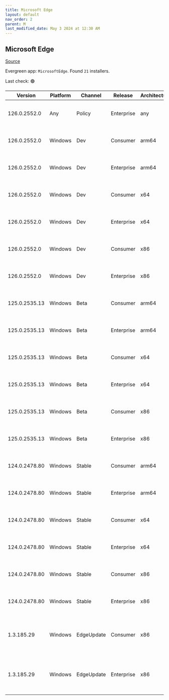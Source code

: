 ```yaml
---
title: Microsoft Edge
layout: default
nav_order: 2
parent: M
last_modified_date: May 3 2024 at 12:30 AM
---
```


## Microsoft Edge

[Source](https://www.microsoft.com/edge)

Evergreen app: `MicrosoftEdge`. Found `21` installers.

Last check: 🟢

| Version       | Platform | Channel    | Release    | Architecture | Hash                                                             | URI                                                                                                                                                                                                                                                                                                                      |
| ------------- | -------- | ---------- | ---------- | ------------ | ---------------------------------------------------------------- | ------------------------------------------------------------------------------------------------------------------------------------------------------------------------------------------------------------------------------------------------------------------------------------------------------------------------ |
| 126.0.2552.0  | Any      | Policy     | Enterprise | any          | C32E55ECF4E78228692EFBEB0765D64CA380F7BE6A33C84FAC413D30E0977F61 | [https://msedge.sf.dl.delivery.mp.microsoft.com/filestreamingservice/files/5f622ea0-a5ab-48c3-b631-7cad1d38ce5d/MicrosoftEdgePolicyTemplates.cab](https://msedge.sf.dl.delivery.mp.microsoft.com/filestreamingservice/files/5f622ea0-a5ab-48c3-b631-7cad1d38ce5d/MicrosoftEdgePolicyTemplates.cab)                       |
| 126.0.2552.0  | Windows  | Dev        | Consumer   | arm64        | A70D3ABAC30E36CD4C9EE61A0E029A4D01513A9BBFA88F6F8170C415A6F58AEB | [https://msedge.sf.dl.delivery.mp.microsoft.com/filestreamingservice/files/b0a47c63-1514-4acd-b206-02a77444dc21/MicrosoftEdgeDevEnterpriseARM64.msi](https://msedge.sf.dl.delivery.mp.microsoft.com/filestreamingservice/files/b0a47c63-1514-4acd-b206-02a77444dc21/MicrosoftEdgeDevEnterpriseARM64.msi)                 |
| 126.0.2552.0  | Windows  | Dev        | Enterprise | arm64        | A70D3ABAC30E36CD4C9EE61A0E029A4D01513A9BBFA88F6F8170C415A6F58AEB | [https://msedge.sf.dl.delivery.mp.microsoft.com/filestreamingservice/files/b0a47c63-1514-4acd-b206-02a77444dc21/MicrosoftEdgeDevEnterpriseARM64.msi](https://msedge.sf.dl.delivery.mp.microsoft.com/filestreamingservice/files/b0a47c63-1514-4acd-b206-02a77444dc21/MicrosoftEdgeDevEnterpriseARM64.msi)                 |
| 126.0.2552.0  | Windows  | Dev        | Consumer   | x64          | 77DEBF4CDEBF979CD7A99C89FA937E759BB150707A8BF8565FDD6416C61F1AEA | [https://msedge.sf.dl.delivery.mp.microsoft.com/filestreamingservice/files/0185f7de-763e-4379-a2ca-b02f9d3f121a/MicrosoftEdgeDevEnterpriseX64.msi](https://msedge.sf.dl.delivery.mp.microsoft.com/filestreamingservice/files/0185f7de-763e-4379-a2ca-b02f9d3f121a/MicrosoftEdgeDevEnterpriseX64.msi)                     |
| 126.0.2552.0  | Windows  | Dev        | Enterprise | x64          | 77DEBF4CDEBF979CD7A99C89FA937E759BB150707A8BF8565FDD6416C61F1AEA | [https://msedge.sf.dl.delivery.mp.microsoft.com/filestreamingservice/files/0185f7de-763e-4379-a2ca-b02f9d3f121a/MicrosoftEdgeDevEnterpriseX64.msi](https://msedge.sf.dl.delivery.mp.microsoft.com/filestreamingservice/files/0185f7de-763e-4379-a2ca-b02f9d3f121a/MicrosoftEdgeDevEnterpriseX64.msi)                     |
| 126.0.2552.0  | Windows  | Dev        | Consumer   | x86          | B873273C5282C31DFFF96D7F584CBD362CF4A4D83EEA1EA8A46505F64B4274FA | [https://msedge.sf.dl.delivery.mp.microsoft.com/filestreamingservice/files/46501de1-d83f-4484-93ad-0c4c7625607b/MicrosoftEdgeDevEnterpriseX86.msi](https://msedge.sf.dl.delivery.mp.microsoft.com/filestreamingservice/files/46501de1-d83f-4484-93ad-0c4c7625607b/MicrosoftEdgeDevEnterpriseX86.msi)                     |
| 126.0.2552.0  | Windows  | Dev        | Enterprise | x86          | B873273C5282C31DFFF96D7F584CBD362CF4A4D83EEA1EA8A46505F64B4274FA | [https://msedge.sf.dl.delivery.mp.microsoft.com/filestreamingservice/files/46501de1-d83f-4484-93ad-0c4c7625607b/MicrosoftEdgeDevEnterpriseX86.msi](https://msedge.sf.dl.delivery.mp.microsoft.com/filestreamingservice/files/46501de1-d83f-4484-93ad-0c4c7625607b/MicrosoftEdgeDevEnterpriseX86.msi)                     |
| 125.0.2535.13 | Windows  | Beta       | Consumer   | arm64        | B8D424456784CF095286A4E81487AD61456EBA66C3D92B4D2E63224E4E578321 | [https://msedge.sf.dl.delivery.mp.microsoft.com/filestreamingservice/files/a1953e0b-3ea8-4a51-baf0-58ab5c8e4c9b/MicrosoftEdgeBetaEnterpriseARM64.msi](https://msedge.sf.dl.delivery.mp.microsoft.com/filestreamingservice/files/a1953e0b-3ea8-4a51-baf0-58ab5c8e4c9b/MicrosoftEdgeBetaEnterpriseARM64.msi)               |
| 125.0.2535.13 | Windows  | Beta       | Enterprise | arm64        | B8D424456784CF095286A4E81487AD61456EBA66C3D92B4D2E63224E4E578321 | [https://msedge.sf.dl.delivery.mp.microsoft.com/filestreamingservice/files/a1953e0b-3ea8-4a51-baf0-58ab5c8e4c9b/MicrosoftEdgeBetaEnterpriseARM64.msi](https://msedge.sf.dl.delivery.mp.microsoft.com/filestreamingservice/files/a1953e0b-3ea8-4a51-baf0-58ab5c8e4c9b/MicrosoftEdgeBetaEnterpriseARM64.msi)               |
| 125.0.2535.13 | Windows  | Beta       | Consumer   | x64          | 02D9FFADED55158FAB3128EB5D5ED8431BBFE482371CABF4BE7816357DF4A33A | [https://msedge.sf.dl.delivery.mp.microsoft.com/filestreamingservice/files/10b210ac-f97d-492c-95d4-416d47cdf134/MicrosoftEdgeBetaEnterpriseX64.msi](https://msedge.sf.dl.delivery.mp.microsoft.com/filestreamingservice/files/10b210ac-f97d-492c-95d4-416d47cdf134/MicrosoftEdgeBetaEnterpriseX64.msi)                   |
| 125.0.2535.13 | Windows  | Beta       | Enterprise | x64          | 02D9FFADED55158FAB3128EB5D5ED8431BBFE482371CABF4BE7816357DF4A33A | [https://msedge.sf.dl.delivery.mp.microsoft.com/filestreamingservice/files/10b210ac-f97d-492c-95d4-416d47cdf134/MicrosoftEdgeBetaEnterpriseX64.msi](https://msedge.sf.dl.delivery.mp.microsoft.com/filestreamingservice/files/10b210ac-f97d-492c-95d4-416d47cdf134/MicrosoftEdgeBetaEnterpriseX64.msi)                   |
| 125.0.2535.13 | Windows  | Beta       | Consumer   | x86          | D82F4BB40A72CC6F89908F0E320FE82CF752476006EFFB2D22191B3F2B8AAA1B | [https://msedge.sf.dl.delivery.mp.microsoft.com/filestreamingservice/files/ef8014cb-6a74-44a5-8eaf-69370d8cf4a0/MicrosoftEdgeBetaEnterpriseX86.msi](https://msedge.sf.dl.delivery.mp.microsoft.com/filestreamingservice/files/ef8014cb-6a74-44a5-8eaf-69370d8cf4a0/MicrosoftEdgeBetaEnterpriseX86.msi)                   |
| 125.0.2535.13 | Windows  | Beta       | Enterprise | x86          | D82F4BB40A72CC6F89908F0E320FE82CF752476006EFFB2D22191B3F2B8AAA1B | [https://msedge.sf.dl.delivery.mp.microsoft.com/filestreamingservice/files/ef8014cb-6a74-44a5-8eaf-69370d8cf4a0/MicrosoftEdgeBetaEnterpriseX86.msi](https://msedge.sf.dl.delivery.mp.microsoft.com/filestreamingservice/files/ef8014cb-6a74-44a5-8eaf-69370d8cf4a0/MicrosoftEdgeBetaEnterpriseX86.msi)                   |
| 124.0.2478.80 | Windows  | Stable     | Consumer   | arm64        | 7D994130B62B6F47FB1A45BBE652F8E88A1BC39529EA6AB548527BDDE86A6837 | [https://msedge.sf.dl.delivery.mp.microsoft.com/filestreamingservice/files/e5012212-c6a1-4b4f-abfd-1d49e259fb88/MicrosoftEdgeEnterpriseARM64.msi](https://msedge.sf.dl.delivery.mp.microsoft.com/filestreamingservice/files/e5012212-c6a1-4b4f-abfd-1d49e259fb88/MicrosoftEdgeEnterpriseARM64.msi)                       |
| 124.0.2478.80 | Windows  | Stable     | Enterprise | arm64        | 7D994130B62B6F47FB1A45BBE652F8E88A1BC39529EA6AB548527BDDE86A6837 | [https://msedge.sf.dl.delivery.mp.microsoft.com/filestreamingservice/files/e5012212-c6a1-4b4f-abfd-1d49e259fb88/MicrosoftEdgeEnterpriseARM64.msi](https://msedge.sf.dl.delivery.mp.microsoft.com/filestreamingservice/files/e5012212-c6a1-4b4f-abfd-1d49e259fb88/MicrosoftEdgeEnterpriseARM64.msi)                       |
| 124.0.2478.80 | Windows  | Stable     | Consumer   | x64          | B423114BE7FB58889CA5A8AC4F4593A87C97A847E9D39F225D7EF98F9D96A6E7 | [https://msedge.sf.dl.delivery.mp.microsoft.com/filestreamingservice/files/d620a2bb-7a1e-4b55-ae04-0e54b88916d5/MicrosoftEdgeEnterpriseX64.msi](https://msedge.sf.dl.delivery.mp.microsoft.com/filestreamingservice/files/d620a2bb-7a1e-4b55-ae04-0e54b88916d5/MicrosoftEdgeEnterpriseX64.msi)                           |
| 124.0.2478.80 | Windows  | Stable     | Enterprise | x64          | B423114BE7FB58889CA5A8AC4F4593A87C97A847E9D39F225D7EF98F9D96A6E7 | [https://msedge.sf.dl.delivery.mp.microsoft.com/filestreamingservice/files/d620a2bb-7a1e-4b55-ae04-0e54b88916d5/MicrosoftEdgeEnterpriseX64.msi](https://msedge.sf.dl.delivery.mp.microsoft.com/filestreamingservice/files/d620a2bb-7a1e-4b55-ae04-0e54b88916d5/MicrosoftEdgeEnterpriseX64.msi)                           |
| 124.0.2478.80 | Windows  | Stable     | Consumer   | x86          | AB1F342DB67AEE65C2C255A6D2E7046A83440A76431840D7E81F9F6A6D51E7E0 | [https://msedge.sf.dl.delivery.mp.microsoft.com/filestreamingservice/files/e5af21c2-7344-4d66-979c-920cae3f3399/MicrosoftEdgeEnterpriseX86.msi](https://msedge.sf.dl.delivery.mp.microsoft.com/filestreamingservice/files/e5af21c2-7344-4d66-979c-920cae3f3399/MicrosoftEdgeEnterpriseX86.msi)                           |
| 124.0.2478.80 | Windows  | Stable     | Enterprise | x86          | AB1F342DB67AEE65C2C255A6D2E7046A83440A76431840D7E81F9F6A6D51E7E0 | [https://msedge.sf.dl.delivery.mp.microsoft.com/filestreamingservice/files/e5af21c2-7344-4d66-979c-920cae3f3399/MicrosoftEdgeEnterpriseX86.msi](https://msedge.sf.dl.delivery.mp.microsoft.com/filestreamingservice/files/e5af21c2-7344-4d66-979c-920cae3f3399/MicrosoftEdgeEnterpriseX86.msi)                           |
| 1.3.185.29    | Windows  | EdgeUpdate | Consumer   | x86          | C2CA3135F3CAFD79BF90D4CB3118943CA17F40E0D651D1FC32B1B3D22D1412AA | [https://msedge.sf.dl.delivery.mp.microsoft.com/filestreamingservice/files/4d6076eb-9605-4ec8-9571-39d3b988e526/MicrosoftEdgeUpdateSetup_X86_1.3.185.29.exe](https://msedge.sf.dl.delivery.mp.microsoft.com/filestreamingservice/files/4d6076eb-9605-4ec8-9571-39d3b988e526/MicrosoftEdgeUpdateSetup_X86_1.3.185.29.exe) |
| 1.3.185.29    | Windows  | EdgeUpdate | Enterprise | x86          | C2CA3135F3CAFD79BF90D4CB3118943CA17F40E0D651D1FC32B1B3D22D1412AA | [https://msedge.sf.dl.delivery.mp.microsoft.com/filestreamingservice/files/4d6076eb-9605-4ec8-9571-39d3b988e526/MicrosoftEdgeUpdateSetup_X86_1.3.185.29.exe](https://msedge.sf.dl.delivery.mp.microsoft.com/filestreamingservice/files/4d6076eb-9605-4ec8-9571-39d3b988e526/MicrosoftEdgeUpdateSetup_X86_1.3.185.29.exe) |
